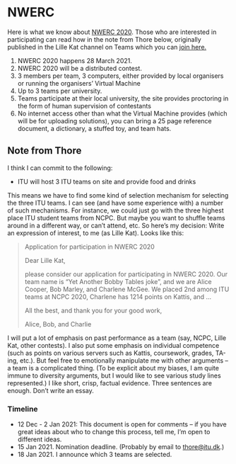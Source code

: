 # NWERC

Here is what we know about [NWERC 2020](https://www.nwerc.eu/). Those who are interested in participating can read how in the note from Thore below, originally published in the Lille Kat channel on Teams which you can [join here.](https://teams.microsoft.com/l/team/19%3a3f1ac4a2adf040f1892cfe2ec12006c1%40thread.tacv2/conversations?groupId=f8d37a29-5c53-44fd-b2c9-bed005d1aee9&tenantId=bea229b6-7a08-4086-b44c-71f57f716bdb)

1. NWERC 2020 happens 28 March 2021.
2. NWERC 2020 will be a distributed contest.
3. 3 members per team, 3 computers, either provided by local organisers or running the organisers’ Virtual Machine
4. Up to 3 teams per university.
5. Teams participate at their local university, the site provides proctoring in the form of human supervision of contestants
6. No internet access other than what the Virtual Machine provides (which will be for uploading solutions), you can bring a 25 page reference document, a dictionary, a stuffed toy, and team hats.

## Note from Thore

I think I can commit to the following:

- ITU will host 3 ITU teams on site and provide food and drinks

This means we have to find some kind of selection mechanism for selecting the three ITU teams. I can see (and have some experience with) a number of such mechanisms. For instance, we could just go with the three highest place ITU student teams from NCPC. But maybe you want to shuffle teams around in a different way, or can’t attend, etc.
So here’s my decision: Write an expression of interest, to me (as Lille Kat). Looks like this:

> Application for participation in NWERC 2020
>
> Dear Lille Kat,
>
> please consider our application for participating in NWERC 2020. Our team name is “Yet Another Bobby Tables joke”, and we are Alice Cooper, Bob Marley, and Charlene McGee. We placed 2nd among ITU teams at  NCPC 2020, Charlene has 1214 points on Kattis, and …
>
> All the best, and thank you for your good work,
>
> Alice, Bob, and Charlie

I will put a lot of emphasis on past performance as a team (say, NCPC, Lille Kat, other contests). I also put some emphasis on individual competence (such as points on various servers such as Kattis, coursework, grades, TA-ing, etc.). But feel free to emotionally manipulate me with other arguments – a team is a complicated thing. (To be explicit about my biases, I am quite immune to diversity arguments, but I would like to see various study lines represented.)
I like short, crisp, factual evidence. Three sentences are enough. Don’t write an essay.

### Timeline

- 12 Dec - 2 Jan 2021: This document is open for comments – if you have great ideas about who to change this process, tell me, I’m open to different ideas.
- 15 Jan 2021. Nomination deadline. (Probably by email to thore@itu.dk.)
- 18 Jan 2021. I announce which 3 teams are selected.
